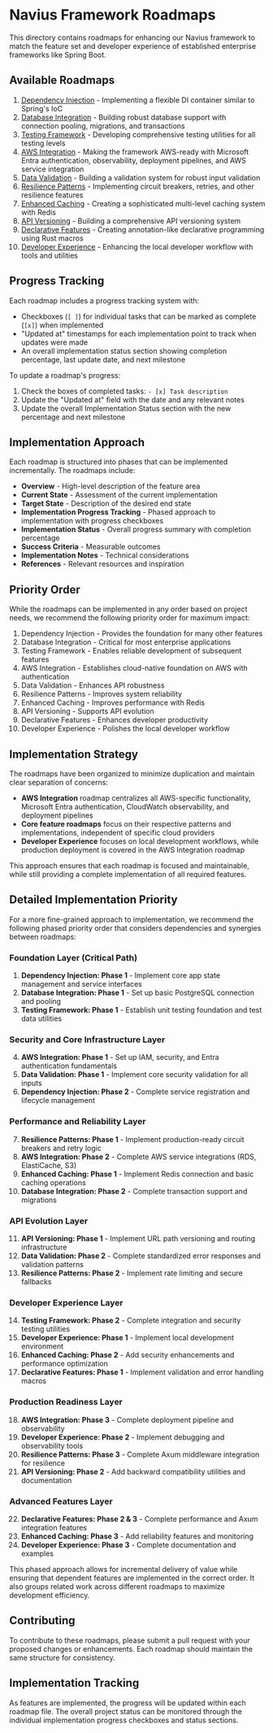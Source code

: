 # Navius Framework Roadmaps

This directory contains roadmaps for enhancing our Navius framework to match the feature set and developer experience of established enterprise frameworks like Spring Boot.

## Available Roadmaps

1. [Dependency Injection](01-dependency-injection.md) - Implementing a flexible DI container similar to Spring's IoC
2. [Database Integration](02-database-integration.md) - Building robust database support with connection pooling, migrations, and transactions
3. [Testing Framework](03-testing-framework.md) - Developing comprehensive testing utilities for all testing levels
4. [AWS Integration](04-aws-integration.md) - Making the framework AWS-ready with Microsoft Entra authentication, observability, deployment pipelines, and AWS service integration
5. [Data Validation](05-data-validation.md) - Building a validation system for robust input validation
6. [Resilience Patterns](06-resilience-patterns.md) - Implementing circuit breakers, retries, and other resilience features
7. [Enhanced Caching](07-enhanced-caching.md) - Creating a sophisticated multi-level caching system with Redis
8. [API Versioning](08-api-versioning.md) - Building a comprehensive API versioning system
9. [Declarative Features](09-declarative-features.md) - Creating annotation-like declarative programming using Rust macros
10. [Developer Experience](10-developer-experience.md) - Enhancing the local developer workflow with tools and utilities

## Progress Tracking

Each roadmap includes a progress tracking system with:
- Checkboxes (`[ ]`) for individual tasks that can be marked as complete (`[x]`) when implemented
- "Updated at" timestamps for each implementation point to track when updates were made
- An overall implementation status section showing completion percentage, last update date, and next milestone

To update a roadmap's progress:
1. Check the boxes of completed tasks: `- [x] Task description`
2. Update the "Updated at" field with the date and any relevant notes
3. Update the overall Implementation Status section with the new percentage and next milestone

## Implementation Approach

Each roadmap is structured into phases that can be implemented incrementally. The roadmaps include:

- **Overview** - High-level description of the feature area
- **Current State** - Assessment of the current implementation
- **Target State** - Description of the desired end state
- **Implementation Progress Tracking** - Phased approach to implementation with progress checkboxes
- **Implementation Status** - Overall progress summary with completion percentage
- **Success Criteria** - Measurable outcomes
- **Implementation Notes** - Technical considerations
- **References** - Relevant resources and inspiration

## Priority Order

While the roadmaps can be implemented in any order based on project needs, we recommend the following priority order for maximum impact:

1. Dependency Injection - Provides the foundation for many other features
2. Database Integration - Critical for most enterprise applications
3. Testing Framework - Enables reliable development of subsequent features
4. AWS Integration - Establishes cloud-native foundation on AWS with authentication
5. Data Validation - Enhances API robustness
6. Resilience Patterns - Improves system reliability
7. Enhanced Caching - Improves performance with Redis
8. API Versioning - Supports API evolution
9. Declarative Features - Enhances developer productivity
10. Developer Experience - Polishes the local developer workflow

## Implementation Strategy

The roadmaps have been organized to minimize duplication and maintain clear separation of concerns:

- **AWS Integration** roadmap centralizes all AWS-specific functionality, Microsoft Entra authentication, CloudWatch observability, and deployment pipelines
- **Core feature roadmaps** focus on their respective patterns and implementations, independent of specific cloud providers
- **Developer Experience** focuses on local development workflows, while production deployment is covered in the AWS Integration roadmap

This approach ensures that each roadmap is focused and maintainable, while still providing a complete implementation of all required features.

## Detailed Implementation Priority

For a more fine-grained approach to implementation, we recommend the following phased priority order that considers dependencies and synergies between roadmaps:

### Foundation Layer (Critical Path)
1. **Dependency Injection: Phase 1** - Implement core app state management and service interfaces
2. **Database Integration: Phase 1** - Set up basic PostgreSQL connection and pooling
3. **Testing Framework: Phase 1** - Establish unit testing foundation and test data utilities

### Security and Core Infrastructure Layer
4. **AWS Integration: Phase 1** - Set up IAM, security, and Entra authentication fundamentals
5. **Data Validation: Phase 1** - Implement core security validation for all inputs
6. **Dependency Injection: Phase 2** - Complete service registration and lifecycle management

### Performance and Reliability Layer
7. **Resilience Patterns: Phase 1** - Implement production-ready circuit breakers and retry logic  
8. **AWS Integration: Phase 2** - Complete AWS service integrations (RDS, ElastiCache, S3)
9. **Enhanced Caching: Phase 1** - Implement Redis connection and basic caching operations
10. **Database Integration: Phase 2** - Complete transaction support and migrations

### API Evolution Layer
11. **API Versioning: Phase 1** - Implement URL path versioning and routing infrastructure
12. **Data Validation: Phase 2** - Complete standardized error responses and validation patterns
13. **Resilience Patterns: Phase 2** - Implement rate limiting and secure fallbacks

### Developer Experience Layer
14. **Testing Framework: Phase 2** - Complete integration and security testing utilities
15. **Developer Experience: Phase 1** - Implement local development environment
16. **Enhanced Caching: Phase 2** - Add security enhancements and performance optimization
17. **Declarative Features: Phase 1** - Implement validation and error handling macros

### Production Readiness Layer
18. **AWS Integration: Phase 3** - Complete deployment pipeline and observability
19. **Developer Experience: Phase 2** - Implement debugging and observability tools
20. **Resilience Patterns: Phase 3** - Complete Axum middleware integration for resilience
21. **API Versioning: Phase 2** - Add backward compatibility utilities and documentation

### Advanced Features Layer
22. **Declarative Features: Phase 2 & 3** - Complete performance and Axum integration features
23. **Enhanced Caching: Phase 3** - Add reliability features and monitoring
24. **Developer Experience: Phase 3** - Complete documentation and examples

This phased approach allows for incremental delivery of value while ensuring that dependent features are implemented in the correct order. It also groups related work across different roadmaps to maximize development efficiency.

## Contributing

To contribute to these roadmaps, please submit a pull request with your proposed changes or enhancements. Each roadmap should maintain the same structure for consistency.

## Implementation Tracking

As features are implemented, the progress will be updated within each roadmap file. The overall project status can be monitored through the individual implementation progress checkboxes and status sections. 